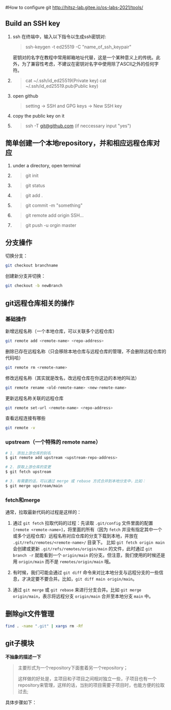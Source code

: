 #How to configure git
http://hitsz-lab.gitee.io/os-labs-2021/tools/
## Build an SSH key
1. ssh 在终端中，输入以下指令以生成ssh密钥对:
    >ssh-keygen -t ed25519 -C "name_of_ssh_keypair"  

    密钥对的名字在教程中常用邮箱地址代替，这是一个某种意义上的传统。此外，为了兼容性考虑，不建议在密钥对名字中使用除了ASCII之外的任何字符。

2. >cat ~/.ssh/id_ed25519(Private key)
      cat ~/.ssh/id_ed25519.pub(Public key)
3. open github
    >setting -> SSH and GPG keys -> New SSH key
4. copy the public key on it
5. >ssh -T git@github.com (if neccessary input "yes")
## 简单创建一个本地repository，并和相应远程仓库对应
1. under a directory, open terminal
2. >git init
3. >git status
4. >git add .
5. >git commit -m "something"
6. >git remote add origin SSH...
7. >git push -u orgin master

## 分支操作

切换分支：

```bash
git checkout branchname
```

创建新分支并切换：

```bash
git checkout -b newBranch 
```

## git远程仓库相关的操作

### 基础操作

新增远程名称（一个本地仓库，可以关联多个远程仓库）

```bash
git remote add <remote-name> <repo-address>
```

删除已存在远程名称（只会移除本地仓库与远程仓库的管理，不会删除远程仓库的代码哈）

```bash
git remote rm <remote-name>
```

修改远程名称（其实就是改名，改远程仓库在你这边的本地的叫法）

```bash
git remote rename <old-remote-name> <new-remote-name>
```

更新远程名称关联的远程仓库

```bash
git remote set-url <remote-name> <repo-address>
```

查看远程连接有哪些

```bash
git remote -v
```

### upstream（一个特殊的 remote name）

```bash
# 1. 添加上游仓库的别名
$ git remote add upstream <upstream-repo-address>

# 2. 获取上游仓库的变更
$ git fetch upstream

# 3. 有需要的话，可以通过 merge 或 rebase 方式合并到本地分支中，比如：
$ git merge upstream/main
```

### fetch和merge

通常，拉取最新代码的过程是这样的：

1. 通过 `git fetch` 拉取代码的过程：先读取 `.git/config` 文件里面的配置 `[remote <remote-name>]`，将里面的所有（因为 `fetch` 并没有指定其中一个或多个远程仓库）远程名称对应仓库的分支下载到本地，并放在 `.git/refs/remotes/<remote-name>/` 目录下。
	比如 `git fetch origin main` 会创建或更新 `.git/refs/remotes/origin/main` 的文件，此时通过 `git branch -r` 就能看到一个 `origin/main` 的分支。但注意，我们使用的时候还是用 `origin/main` 而不是 `remotes/origin/main` 哦。

2. 有时候，我们可能会通过 `git diff` 命令来对比本地分支与远程分支的一些信息，才决定要不要合并。比如，`git diff main origin/main`。

3. 通过 `git merge` 或 `git rebase` 来进行分支合并。比如 `git merge origin/main`，表示将远程分支 `origin/main` 合并至本地分支 `main` 中。

## 删除git文件管理

```bash
find . -name ".git" | xargs rm -Rf
```

## git子模块

**不抽象的描述一下**

> 主要形式为一个repository下面套着另一个repository；
>
> 这样做的好处是，主项目和子项目之间相对独立一些，子项目也有一个repository来管理，这样的话，当别的项目需要子项目时，也能方便的拉取过去;

具体步骤如下：

```bash

```


​     
